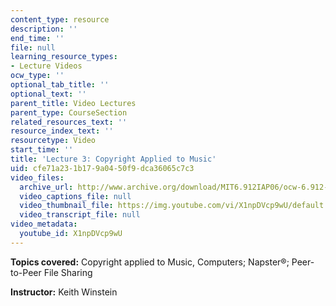 ```yaml
---
content_type: resource
description: ''
end_time: ''
file: null
learning_resource_types:
- Lecture Videos
ocw_type: ''
optional_tab_title: ''
optional_text: ''
parent_title: Video Lectures
parent_type: CourseSection
related_resources_text: ''
resource_index_text: ''
resourcetype: Video
start_time: ''
title: 'Lecture 3: Copyright Applied to Music'
uid: cfe71a23-1b17-9a04-50f9-dca36065c7c3
video_files:
  archive_url: http://www.archive.org/download/MIT6.912IAP06/ocw-6.912-26jan2006-220k.mp4
  video_captions_file: null
  video_thumbnail_file: https://img.youtube.com/vi/X1npDVcp9wU/default.jpg
  video_transcript_file: null
video_metadata:
  youtube_id: X1npDVcp9wU
---
```


**Topics covered:** Copyright applied to Music, Computers; Napster®; Peer-to-Peer File Sharing

**Instructor:** Keith Winstein



